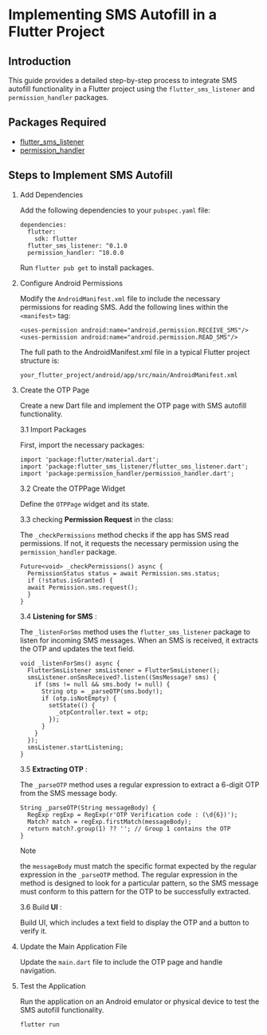 # Implementing SMS Autofill in a Flutter Project

## Introduction

This guide provides a detailed step-by-step process to integrate SMS autofill functionality in a Flutter project using the `flutter_sms_listener` and `permission_handler` packages.

## Packages Required

+ [flutter_sms_listener](https://pub.dev/packages/flutter_sms_listener)
+ [permission_handler](https://pub.dev/packages/permission_handler)

## Steps to Implement SMS Autofill

1. Add Dependencies

    Add the following dependencies to your `pubspec.yaml` file:

    ```
    dependencies:
      flutter:
        sdk: flutter
      flutter_sms_listener: ^0.1.0
      permission_handler: ^10.0.0
    ```
    Run `flutter pub get` to install packages.

2. Configure Android Permissions

    Modify the `AndroidManifest.xml` file to include the necessary permissions for reading SMS. Add the following lines within the `<manifest>` tag:

    ```
    <uses-permission android:name="android.permission.RECEIVE_SMS"/>
    <uses-permission android:name="android.permission.READ_SMS"/>
    ```

    The full path to the AndroidManifest.xml file in a typical Flutter project structure is:

    `your_flutter_project/android/app/src/main/AndroidManifest.xml`

3. Create the OTP Page 

    Create a new Dart file and implement the OTP page with SMS autofill functionality.

    3.1 Import Packages

      First, import the necessary packages:
      ```
      import 'package:flutter/material.dart';
      import 'package:flutter_sms_listener/flutter_sms_listener.dart';
      import 'package:permission_handler/permission_handler.dart';
      ```
    
    3.2 Create the OTPPage Widget

      Define the `OTPPage` widget and its state.

    3.3 checking **Permission Request** in the class:

      The `_checkPermissions` method checks if the app has SMS read permissions. If not, it requests the necessary permission using the `permission_handler` package.

      ```
      Future<void> _checkPermissions() async {
        PermissionStatus status = await Permission.sms.status;
        if (!status.isGranted) {
        await Permission.sms.request();
        }
      }
      ```
    
    3.4 **Listening for SMS** :

      The `_listenForSms` method uses the `flutter_sms_listener` package to listen for incoming SMS messages. When an SMS is received, it extracts the OTP and updates the text field.

      ```
      void _listenForSms() async {
        FlutterSmsListener smsListener = FlutterSmsListener();
        smsListener.onSmsReceived?.listen((SmsMessage? sms) {
          if (sms != null && sms.body != null) {
            String otp = _parseOTP(sms.body!);
            if (otp.isNotEmpty) {
              setState(() {
                _otpController.text = otp;
              });
            }
          }
        });
        smsListener.startListening;
      }
      ```

    3.5 **Extracting OTP** :

      The `_parseOTP` method uses a regular expression to extract a 6-digit OTP from the SMS message body.

      ```
      String _parseOTP(String messageBody) {
        RegExp regExp = RegExp(r'OTP Verification code : (\d{6})');
        Match? match = regExp.firstMatch(messageBody);
        return match?.group(1) ?? ''; // Group 1 contains the OTP
      }
      ```

      > [!NOTE]
      > the `messageBody` must match the specific format expected by the regular   expression in the `_parseOTP` method. The regular expression in the method is designed to look for a particular pattern, so the SMS message must conform to this pattern for the OTP to be successfully extracted.

    3.6 Build **UI** :
      
      Build UI, which includes a text field to display the OTP and a button to verify it.

4. Update the Main Application File

    Update the `main.dart` file to include the OTP page and handle navigation.

5. Test the Application

    Run the application on an Android emulator or physical device to test the SMS autofill functionality.

    ```
    flutter run
    ```


      